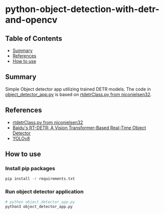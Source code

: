 # python-object-detection-with-detr-and-opencv

## Table of Contents

+ [Summary](#summary)
+ [References](#references)
+ [How to use](#how-to-use)

## Summary

Simple Object detector app utilizing trained DETR models. The code in [object_detector_app.py](./object_detector_app.py) is based on [rtdetrClass.py from niconielsen32](https://github.com/niconielsen32/DETR/blob/main/rtdetrClass.py).

## References

- [rtdetrClass.py from niconielsen32](https://github.com/niconielsen32/DETR/blob/main/rtdetrClass.py)
- [Baidu's RT-DETR: A Vision Transformer-Based Real-Time Object Detector](https://docs.ultralytics.com/models/rtdetr/)
- [YOLOv8](https://docs.ultralytics.com/models/yolov8/#usage)

## How to use

### Install pip packages

```sh
pip install -r requirements.txt
```

### Run object detector application

```sh
# python object_detector_app.py
python3 object_detector_app.py
```